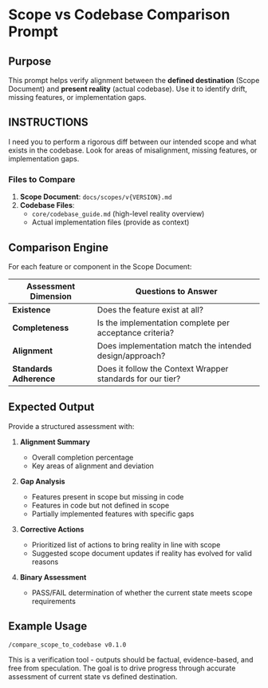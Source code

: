 # Scope vs Codebase Comparison Prompt

## Purpose

This prompt helps verify alignment between the **defined destination** (Scope Document) and **present reality** (actual codebase). Use it to identify drift, missing features, or implementation gaps.

## INSTRUCTIONS

I need you to perform a rigorous diff between our intended scope and what exists in the codebase. Look for areas of misalignment, missing features, or implementation gaps. 

### Files to Compare

1. **Scope Document**: `docs/scopes/v{VERSION}.md`
2. **Codebase Files**:
   - `core/codebase_guide.md` (high-level reality overview)
   - Actual implementation files (provide as context)

## Comparison Engine

For each feature or component in the Scope Document:

| Assessment Dimension | Questions to Answer |
|----------------------|---------------------|
| **Existence** | Does the feature exist at all? |
| **Completeness** | Is the implementation complete per acceptance criteria? |
| **Alignment** | Does implementation match the intended design/approach? |
| **Standards Adherence** | Does it follow the Context Wrapper standards for our tier? |

## Expected Output

Provide a structured assessment with:

1. **Alignment Summary**
   - Overall completion percentage
   - Key areas of alignment and deviation

2. **Gap Analysis**
   - Features present in scope but missing in code
   - Features in code but not defined in scope
   - Partially implemented features with specific gaps

3. **Corrective Actions**
   - Prioritized list of actions to bring reality in line with scope
   - Suggested scope document updates if reality has evolved for valid reasons

4. **Binary Assessment**
   - PASS/FAIL determination of whether the current state meets scope requirements

## Example Usage

```
/compare_scope_to_codebase v0.1.0
```

This is a verification tool - outputs should be factual, evidence-based, and free from speculation. The goal is to drive progress through accurate assessment of current state vs defined destination. 